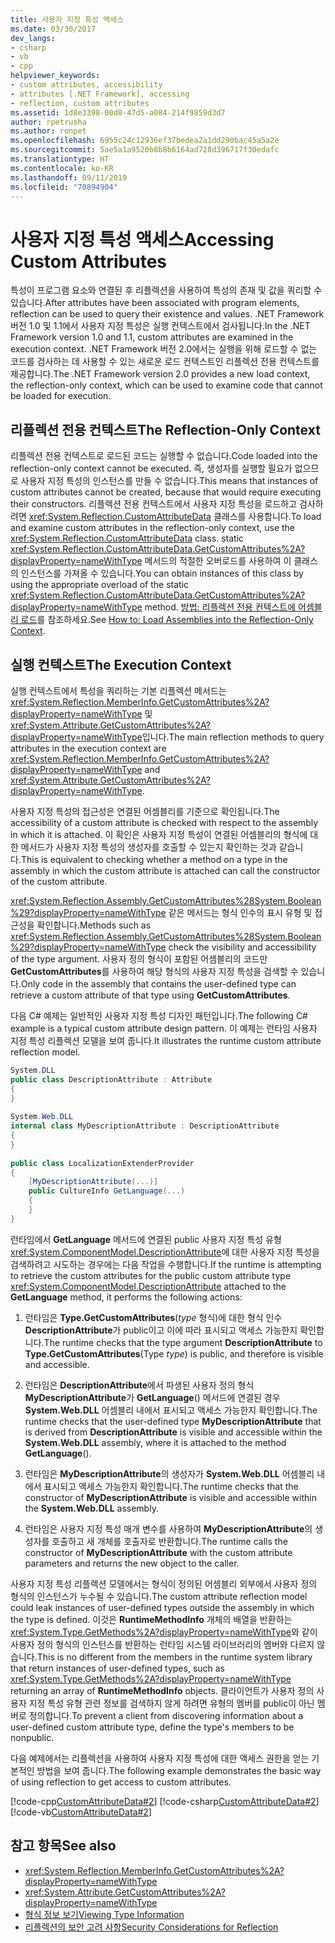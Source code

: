 ```yaml
---
title: 사용자 지정 특성 액세스
ms.date: 03/30/2017
dev_langs:
- csharp
- vb
- cpp
helpviewer_keywords:
- custom attributes, accessibility
- attributes [.NET Framework], accessing
- reflection, custom attributes
ms.assetid: 1d8e3398-00d8-47d5-a084-214f9859d3d7
author: rpetrusha
ms.author: ronpet
ms.openlocfilehash: 6955c24c12936ef37bedea2a1dd290bac45a5a2e
ms.sourcegitcommit: 5ae5a1a9520b8b8b6164ad728d396717f30edafc
ms.translationtype: HT
ms.contentlocale: ko-KR
ms.lasthandoff: 09/11/2019
ms.locfileid: "70894904"
---
```

# <a name="accessing-custom-attributes"></a><span data-ttu-id="3f9dc-102">사용자 지정 특성 액세스</span><span class="sxs-lookup"><span data-stu-id="3f9dc-102">Accessing Custom Attributes</span></span>
<span data-ttu-id="3f9dc-103">특성이 프로그램 요소와 연결된 후 리플렉션을 사용하여 특성의 존재 및 값을 쿼리할 수 있습니다.</span><span class="sxs-lookup"><span data-stu-id="3f9dc-103">After attributes have been associated with program elements, reflection can be used to query their existence and values.</span></span> <span data-ttu-id="3f9dc-104">.NET Framework 버전 1.0 및 1.1에서 사용자 지정 특성은 실행 컨텍스트에서 검사됩니다.</span><span class="sxs-lookup"><span data-stu-id="3f9dc-104">In the .NET Framework version 1.0 and 1.1, custom attributes are examined in the execution context.</span></span> <span data-ttu-id="3f9dc-105">.NET Framework 버전 2.0에서는 실행을 위해 로드할 수 없는 코드를 검사하는 데 사용할 수 있는 새로운 로드 컨텍스트인 리플렉션 전용 컨텍스트를 제공합니다.</span><span class="sxs-lookup"><span data-stu-id="3f9dc-105">The .NET Framework version 2.0 provides a new load context, the reflection-only context, which can be used to examine code that cannot be loaded for execution.</span></span>  
  
## <a name="the-reflection-only-context"></a><span data-ttu-id="3f9dc-106">리플렉션 전용 컨텍스트</span><span class="sxs-lookup"><span data-stu-id="3f9dc-106">The Reflection-Only Context</span></span>  
 <span data-ttu-id="3f9dc-107">리플렉션 전용 컨텍스트로 로드된 코드는 실행할 수 없습니다.</span><span class="sxs-lookup"><span data-stu-id="3f9dc-107">Code loaded into the reflection-only context cannot be executed.</span></span> <span data-ttu-id="3f9dc-108">즉, 생성자를 실행할 필요가 없으므로 사용자 지정 특성의 인스턴스를 만들 수 없습니다.</span><span class="sxs-lookup"><span data-stu-id="3f9dc-108">This means that instances of custom attributes cannot be created, because that would require executing their constructors.</span></span> <span data-ttu-id="3f9dc-109">리플렉션 전용 컨텍스트에서 사용자 지정 특성을 로드하고 검사하려면 <xref:System.Reflection.CustomAttributeData> 클래스를 사용합니다.</span><span class="sxs-lookup"><span data-stu-id="3f9dc-109">To load and examine custom attributes in the reflection-only context, use the <xref:System.Reflection.CustomAttributeData> class.</span></span> <span data-ttu-id="3f9dc-110">static <xref:System.Reflection.CustomAttributeData.GetCustomAttributes%2A?displayProperty=nameWithType> 메서드의 적절한 오버로드를 사용하여 이 클래스의 인스턴스를 가져올 수 있습니다.</span><span class="sxs-lookup"><span data-stu-id="3f9dc-110">You can obtain instances of this class by using the appropriate overload of the static <xref:System.Reflection.CustomAttributeData.GetCustomAttributes%2A?displayProperty=nameWithType> method.</span></span> <span data-ttu-id="3f9dc-111">[방법: 리플렉션 전용 컨텍스트에 어셈블리 로드](../../../docs/framework/reflection-and-codedom/how-to-load-assemblies-into-the-reflection-only-context.md)를 참조하세요.</span><span class="sxs-lookup"><span data-stu-id="3f9dc-111">See [How to: Load Assemblies into the Reflection-Only Context](../../../docs/framework/reflection-and-codedom/how-to-load-assemblies-into-the-reflection-only-context.md).</span></span>  
  
## <a name="the-execution-context"></a><span data-ttu-id="3f9dc-112">실행 컨텍스트</span><span class="sxs-lookup"><span data-stu-id="3f9dc-112">The Execution Context</span></span>  
 <span data-ttu-id="3f9dc-113">실행 컨텍스트에서 특성을 쿼리하는 기본 리플렉션 메서드는 <xref:System.Reflection.MemberInfo.GetCustomAttributes%2A?displayProperty=nameWithType> 및 <xref:System.Attribute.GetCustomAttributes%2A?displayProperty=nameWithType>입니다.</span><span class="sxs-lookup"><span data-stu-id="3f9dc-113">The main reflection methods to query attributes in the execution context are <xref:System.Reflection.MemberInfo.GetCustomAttributes%2A?displayProperty=nameWithType> and <xref:System.Attribute.GetCustomAttributes%2A?displayProperty=nameWithType>.</span></span>  
  
 <span data-ttu-id="3f9dc-114">사용자 지정 특성의 접근성은 연결된 어셈블리를 기준으로 확인됩니다.</span><span class="sxs-lookup"><span data-stu-id="3f9dc-114">The accessibility of a custom attribute is checked with respect to the assembly in which it is attached.</span></span> <span data-ttu-id="3f9dc-115">이 확인은 사용자 지정 특성이 연결된 어셈블리의 형식에 대한 메서드가 사용자 지정 특성의 생성자를 호출할 수 있는지 확인하는 것과 같습니다.</span><span class="sxs-lookup"><span data-stu-id="3f9dc-115">This is equivalent to checking whether a method on a type in the assembly in which the custom attribute is attached can call the constructor of the custom attribute.</span></span>  
  
 <span data-ttu-id="3f9dc-116"><xref:System.Reflection.Assembly.GetCustomAttributes%28System.Boolean%29?displayProperty=nameWithType> 같은 메서드는 형식 인수의 표시 유형 및 접근성을 확인합니다.</span><span class="sxs-lookup"><span data-stu-id="3f9dc-116">Methods such as <xref:System.Reflection.Assembly.GetCustomAttributes%28System.Boolean%29?displayProperty=nameWithType> check the visibility and accessibility of the type argument.</span></span> <span data-ttu-id="3f9dc-117">사용자 정의 형식이 포함된 어셈블리의 코드만 **GetCustomAttributes**를 사용하여 해당 형식의 사용자 지정 특성을 검색할 수 있습니다.</span><span class="sxs-lookup"><span data-stu-id="3f9dc-117">Only code in the assembly that contains the user-defined type can retrieve a custom attribute of that type using **GetCustomAttributes**.</span></span>  
  
 <span data-ttu-id="3f9dc-118">다음 C# 예제는 일반적인 사용자 지정 특성 디자인 패턴입니다.</span><span class="sxs-lookup"><span data-stu-id="3f9dc-118">The following C# example is a typical custom attribute design pattern.</span></span> <span data-ttu-id="3f9dc-119">이 예제는 런타임 사용자 지정 특성 리플렉션 모델을 보여 줍니다.</span><span class="sxs-lookup"><span data-stu-id="3f9dc-119">It illustrates the runtime custom attribute reflection model.</span></span>  
  
```csharp
System.DLL  
public class DescriptionAttribute : Attribute  
{  
}  
  
System.Web.DLL  
internal class MyDescriptionAttribute : DescriptionAttribute  
{  
}  
  
public class LocalizationExtenderProvider  
{  
    [MyDescriptionAttribute(...)]  
    public CultureInfo GetLanguage(...)  
    {  
    }  
}  
```  
  
 <span data-ttu-id="3f9dc-120">런타임에서 **GetLanguage** 메서드에 연결된 public 사용자 지정 특성 유형 <xref:System.ComponentModel.DescriptionAttribute>에 대한 사용자 지정 특성을 검색하려고 시도하는 경우에는 다음 작업을 수행합니다.</span><span class="sxs-lookup"><span data-stu-id="3f9dc-120">If the runtime is attempting to retrieve the custom attributes for the public custom attribute type <xref:System.ComponentModel.DescriptionAttribute> attached to the **GetLanguage** method, it performs the following actions:</span></span>  
  
1. <span data-ttu-id="3f9dc-121">런타임은 **Type.GetCustomAttributes**(*type* 형식)에 대한 형식 인수 **DescriptionAttribute**가 public이고 이에 따라 표시되고 액세스 가능한지 확인합니다.</span><span class="sxs-lookup"><span data-stu-id="3f9dc-121">The runtime checks that the type argument **DescriptionAttribute** to **Type.GetCustomAttributes**(Type *type*) is public, and therefore is visible and accessible.</span></span>  
  
2. <span data-ttu-id="3f9dc-122">런타임은 **DescriptionAttribute**에서 파생된 사용자 정의 형식 **MyDescriptionAttribute**가 **GetLanguage**() 메서드에 연결된 경우 **System.Web.DLL** 어셈블리 내에서 표시되고 액세스 가능한지 확인합니다.</span><span class="sxs-lookup"><span data-stu-id="3f9dc-122">The runtime checks that the user-defined type **MyDescriptionAttribute** that is derived from **DescriptionAttribute** is visible and accessible within the **System.Web.DLL** assembly, where it is attached to the method **GetLanguage**().</span></span>  
  
3. <span data-ttu-id="3f9dc-123">런타임은 **MyDescriptionAttribute**의 생성자가 **System.Web.DLL** 어셈블리 내에서 표시되고 액세스 가능한지 확인합니다.</span><span class="sxs-lookup"><span data-stu-id="3f9dc-123">The runtime checks that the constructor of **MyDescriptionAttribute** is visible and accessible within the **System.Web.DLL** assembly.</span></span>  
  
4. <span data-ttu-id="3f9dc-124">런타임은 사용자 지정 특성 매개 변수를 사용하여 **MyDescriptionAttribute**의 생성자를 호출하고 새 개체를 호출자로 반환합니다.</span><span class="sxs-lookup"><span data-stu-id="3f9dc-124">The runtime calls the constructor of **MyDescriptionAttribute** with the custom attribute parameters and returns the new object to the caller.</span></span>  
  
 <span data-ttu-id="3f9dc-125">사용자 지정 특성 리플렉션 모델에서는 형식이 정의된 어셈블리 외부에서 사용자 정의 형식의 인스턴스가 누수될 수 있습니다.</span><span class="sxs-lookup"><span data-stu-id="3f9dc-125">The custom attribute reflection model could leak instances of user-defined types outside the assembly in which the type is defined.</span></span> <span data-ttu-id="3f9dc-126">이것은 **RuntimeMethodInfo** 개체의 배열을 반환하는 <xref:System.Type.GetMethods%2A?displayProperty=nameWithType>와 같이 사용자 정의 형식의 인스턴스를 반환하는 런타임 시스템 라이브러리의 멤버와 다르지 않습니다.</span><span class="sxs-lookup"><span data-stu-id="3f9dc-126">This is no different from the members in the runtime system library that return instances of user-defined types, such as <xref:System.Type.GetMethods%2A?displayProperty=nameWithType> returning an array of **RuntimeMethodInfo** objects.</span></span> <span data-ttu-id="3f9dc-127">클라이언트가 사용자 정의 사용자 지정 특성 유형 관련 정보를 검색하지 않게 하려면 유형의 멤버를 public이 아닌 멤버로 정의합니다.</span><span class="sxs-lookup"><span data-stu-id="3f9dc-127">To prevent a client from discovering information about a user-defined custom attribute type, define the type's members to be nonpublic.</span></span>  
  
 <span data-ttu-id="3f9dc-128">다음 예제에서는 리플렉션을 사용하여 사용자 지정 특성에 대한 액세스 권한을 얻는 기본적인 방법을 보여 줍니다.</span><span class="sxs-lookup"><span data-stu-id="3f9dc-128">The following example demonstrates the basic way of using reflection to get access to custom attributes.</span></span>  
  
 [!code-cpp[CustomAttributeData#2](../../../samples/snippets/cpp/VS_Snippets_CLR/CustomAttributeData/CPP/source2.cpp#2)]
 [!code-csharp[CustomAttributeData#2](../../../samples/snippets/csharp/VS_Snippets_CLR/CustomAttributeData/CS/source2.cs#2)]
 [!code-vb[CustomAttributeData#2](../../../samples/snippets/visualbasic/VS_Snippets_CLR/CustomAttributeData/VB/source2.vb#2)]  
  
## <a name="see-also"></a><span data-ttu-id="3f9dc-129">참고 항목</span><span class="sxs-lookup"><span data-stu-id="3f9dc-129">See also</span></span>

- <xref:System.Reflection.MemberInfo.GetCustomAttributes%2A?displayProperty=nameWithType>
- <xref:System.Attribute.GetCustomAttributes%2A?displayProperty=nameWithType>
- [<span data-ttu-id="3f9dc-130">형식 정보 보기</span><span class="sxs-lookup"><span data-stu-id="3f9dc-130">Viewing Type Information</span></span>](../../../docs/framework/reflection-and-codedom/viewing-type-information.md)
- [<span data-ttu-id="3f9dc-131">리플렉션의 보안 고려 사항</span><span class="sxs-lookup"><span data-stu-id="3f9dc-131">Security Considerations for Reflection</span></span>](../../../docs/framework/reflection-and-codedom/security-considerations-for-reflection.md)
